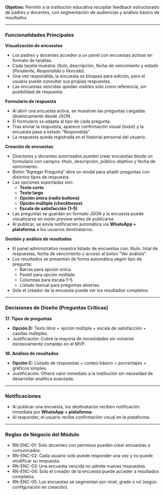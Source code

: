 **Objetivo:** Permitir a la institución educativa recopilar feedback estructurado de padres y docentes, con segmentación de audiencias y análisis básico de resultados.

---

### **Funcionalidades Principales**

**Visualización de encuestas**

- Los padres y docentes acceden a un panel con encuestas activas en formato de tarjetas.
- Cada tarjeta muestra: título, descripción, fecha de vencimiento y estado (*Pendiente, Respondida o Vencida*).
- Una vez respondida, la encuesta se bloquea para edición, pero el usuario puede consultar sus propias respuestas.
- Las encuestas vencidas quedan visibles solo como referencia, sin posibilidad de respuesta.

**Formulario de respuesta**

- Al abrir una encuesta activa, se muestran las preguntas cargadas dinámicamente desde JSON.
- El formulario se adapta al tipo de cada pregunta.
- Tras enviar la respuesta, aparece confirmación visual (*toast*) y la encuesta pasa a estado “Respondida”.
- La respuesta queda registrada en el historial personal del usuario.

**Creación de encuestas**

- Directores y docentes autorizados pueden crear encuestas desde un formulario con campos: título, descripción, público objetivo y fecha de vencimiento.
- Botón “Agregar Pregunta” abre un modal para añadir preguntas con distintos tipos de respuesta.
- Las opciones soportadas son:
    - **Texto corto**
    - **Texto largo**
    - **Opción única (radio buttons)**
    - **Opción múltiple (checkboxes)**
    - **Escala de satisfacción (1–5)**
- Las preguntas se guardan en formato JSON y la encuesta puede visualizarse en modo *preview* antes de publicarse.
- Al publicar, se envía notificación automática vía **WhatsApp + plataforma** a los usuarios destinatarios.

**Gestión y análisis de resultados**

- El panel administrativo muestra listado de encuestas con: título, total de respuestas, fecha de vencimiento y acceso al botón “Ver análisis”.
- Los resultados se presentan de forma automática según tipo de pregunta:
    - Barras para opción única.
    - Pastel para opción múltiple.
    - Columnas para escala 1–5.
    - Listado textual para preguntas abiertas.
- Solo el creador de la encuesta puede ver los resultados completos.

---

### **Decisiones de Diseño (Preguntas Críticas)**

**17. Tipos de preguntas**

- **Opción D:** Texto libre + opción múltiple + escala de satisfacción + casillas múltiples.
- Justificación: Cubre la mayoría de necesidades sin volverse excesivamente complejo en el MVP.

**18. Análisis de resultados**

- **Opción C:** Listado de respuestas + conteo básico + porcentajes + gráficos simples.
- Justificación: Ofrece valor inmediato a la institución sin necesidad de desarrollar analítica avanzada.

---

### **Notificaciones**

- Al publicar una encuesta, los destinatarios reciben notificación inmediata por **WhatsApp + plataforma**.
- Al responder, el usuario recibe confirmación visual en la plataforma.

---

### **Reglas de Negocio del Módulo**

- RN-ENC-01: Solo docentes con permisos  pueden crear encuestas o comunicados.
- RN-ENC-02: Cada usuario solo puede responder una vez y no puede modificar su respuesta.
- RN-ENC-03: Una encuesta vencida no admite nuevas respuestas.
- RN-ENC-04: Solo el creador de la encuesta puede acceder a resultados completos.
- RN-ENC-05: Las encuestas se segmentan por nivel, grado o rol (según configuración en creación).